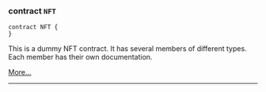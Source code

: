 


### contract `NFT`

```
contract NFT {
}
```

 This is a dummy NFT contract. It has several members of different types.
 Each member has their own documentation. 

[More...](NFT.md)

---



